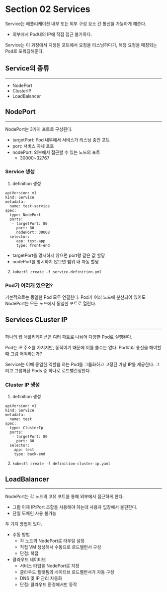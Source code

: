 # Section 02 Services

Service는 애플리케이션 내부 또는 외부 구성 요소 간 통신을 가능하게 해준다.
- 외부에서 Pod내의 IP에 직접 접근 불가하다.

Service는 이 과정에서 지정된 포트에서 요청을 리스닝하다가, 해당 요청을
매칭되는 Pod로 포워딩해준다.

## Service의 종류
***
- NodePort
- ClusterIP
- LoadBalancer

## NodePort
***
NodePort는 3가지 포트로 구성된다.
- targetPort: Pod 내부에서 서비스가 리스닝 중인 포트
- port: 서비스 자체 포트
- nodePort: 외부에서 접근할 수 있는 노드의 포트
  - 30000~32767

### Service 생성
1. definition 생성
~~~
apiVersion: v1
kind: Service
metadata:
  name: test-service
spec:
  type: NodePort
  ports:
   - targetPort: 80
     port: 80
     nodePort: 30008
  selector:
     app: test-app
     type: front-end
~~~
- targetPort를 명시하지 않으면 port랑 같은 값 할당
- nodePort를 명시하지 않으면 범위 내 자동 할당
2. `kubectl create -f service-definition.yml`

### Pod가 여러개 있으면?
기본적으로는 동일한 Pod 모두 연결한다. Pod가 여러 노드에 분산되어 있어도 NodePort는
모든 노드에서 동일한 포트로 열린다.

## Services CLuster IP
***
하나의 웹 애플리케이션은 여러 파트로 나뉘어 다양한 Pod로 실행된다.

Pod는 IP 주소를 가지지만, 동적이기 때문에 이를 쓸수는 없다. Pod끼리 통신을 해야할 때 그럼 어떡하는가?

Service는 이때 동일한 역할을 하는 Pod를 그룹화하고 고정된 가상 IP를 제공한다. 그리고 그룹화된
Pods 중 하나로 로드밸런싱한다.

### Cluster IP 생성
1. definition 생성
~~~
apiVersion: v1
kind: Service
metadata:
  name: test
spec:
  type: ClusterIp
  ports:
   - targetPort: 80
     port: 80
  selector:
    app: test
    type: back-end
~~~
2. `kubectl create -f definition-cluster-ip.yaml`

## LoadBalancer
***
NodePort는 각 노드의 고유 포트를 통해 외부에서 접근하게 한다.
- 그럼 이제 IP:Port 조합을 사용해야 하는데 사용자 입장에서 불편한다.
- 단일 도메인 사용 불가능

두 가지 방법이 있다.
- 수동 방법
  - 각 노드의 NodePort로 라우팅 설정
  - 직접 VM 생성해서 수동으로 로드밸런서 구성
  - 단점: 복잡
- 클라우드 네이티브
  - 서비스 타입을 NodePort로 지정
  - 클라우드 플랫폼의 네이티브 로드밸런서가 자동 구성
  - DNS 및 IP 관리 자동화
  - 단점: 클라우드 환경에서만 동작